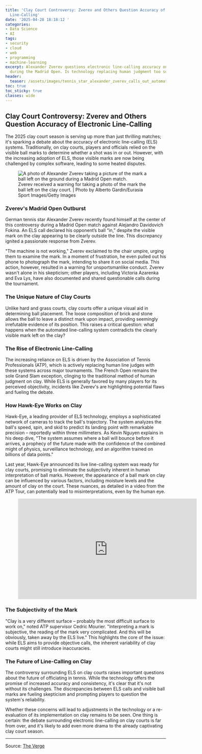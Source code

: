 ```yaml
---
title: 'Clay Court Controversy: Zverev and Others Question Accuracy of Electronic
  Line-Calling'
date: '2025-04-28 18:18:12 '
categories:
- Data Science
- AI
tags:
- security
- cloud
- web
- programming
- machine-learning
excerpt: Alexander Zverev questions electronic line-calling accuracy on clay courts
  during the Madrid Open. Is technology replacing human judgment too soon?
header:
  teaser: /assets/images/tennis_star_alexander_zverev_calls_out_automated_l_20250428181811.jpg
toc: true
toc_sticky: true
classes: wide
---
```


## Clay Court Controversy: Zverev and Others Question Accuracy of Electronic Line-Calling

The 2025 clay court season is serving up more than just thrilling matches; it's sparking a debate about the accuracy of electronic line-calling (ELS) systems. Traditionally, on clay courts, players and officials relied on the visible ball marks to determine whether a shot was in or out. However, with the increasing adoption of ELS, those visible marks are now being challenged by complex software, leading to some heated disputes.

<figure>

<img alt="A photo of Alexander Zverev taking a picture of the mark a ball left on the ground during a Madrid Open match." src="https://platform.theverge.com/wp-content/uploads/sites/2/2025/04/gettyimages-2211678370.jpg?quality=90&#038;strip=all&#038;crop=0,0,100,100" />
	<figcaption>Zverev received a warning for taking a photo of the mark the ball left on the clay court. | Photo by Alberto Gardin/Eurasia Sport Images/Getty Images<br></figcaption>
</figure>

### Zverev's Madrid Open Outburst

German tennis star Alexander Zverev recently found himself at the center of this controversy during a Madrid Open match against Alejandro Davidovich Fokina. An ELS call declared his opponent’s ball “in,” despite the visible mark on the clay appearing to be clearly outside the line. This discrepancy ignited a passionate response from Zverev.

"The machine is not working," Zverev exclaimed to the chair umpire, urging them to examine the mark. In a moment of frustration, he even pulled out his phone to photograph the mark, intending to share it on social media. This action, however, resulted in a warning for unsportsmanlike conduct. Zverev wasn't alone in his skepticism; other players, including Victoria Azarenka and Eva Lys, have also documented and shared questionable calls during the tournament.

### The Unique Nature of Clay Courts

Unlike hard and grass courts, clay courts offer a unique visual aid in determining ball placement. The loose composition of brick and stone allows the ball to leave a distinct mark upon impact, providing seemingly irrefutable evidence of its position. This raises a critical question: what happens when the automated line-calling system contradicts the clearly visible mark left on the clay?

### The Rise of Electronic Line-Calling

The increasing reliance on ELS is driven by the Association of Tennis Professionals (ATP), which is actively replacing human line judges with these systems across major tournaments. The French Open remains the sole Grand Slam exception, clinging to the traditional method of human judgment on clay. While ELS is generally favored by many players for its perceived objectivity, incidents like Zverev's are highlighting potential flaws and fueling the debate.

### How Hawk-Eye Works on Clay

Hawk-Eye, a leading provider of ELS technology, employs a sophisticated network of cameras to track the ball's trajectory. The system analyzes the ball's speed, spin, and skid to predict its landing point with remarkable precision – reportedly within three millimeters. As Kevin Nguyen explains in his deep dive, "The system assumes where a ball will bounce before it arrives, a prophecy of the future made with the confidence of the combined might of physics, surveillance technology, and an algorithm trained on billions of data points."

Last year, Hawk-Eye announced its live line-calling system was ready for clay courts, promising to eliminate the subjectivity inherent in human interpretation of ball marks. However, the appearance of a ball mark on clay can be influenced by various factors, including moisture levels and the amount of clay on the court. These nuances, as detailed in a video from the ATP Tour, can potentially lead to misinterpretations, even by the human eye.

<figure class="wp-block-embed is-type-video is-provider-youtube wp-block-embed-youtube"><div class="wp-block-embed__wrapper">
<div><div><iframe width="560" height="315" src="https://www.youtube.com/embed/86vd4M9-unk" frameborder="0" allow="accelerometer; autoplay; clipboard-write; encrypted-media; gyroscope; picture-in-picture; web-share" allowfullscreen></iframe></div></div>
</div></figure>

### The Subjectivity of the Mark

"Clay is a very different surface – probably the most difficult surface to work on," noted ATP supervisor Cedric Mourier. "Interpreting a mark is subjective, the reading of the mark very complicated. And this will be obviously, taken away by the ELS live." This highlights the core of the issue: while ELS aims to provide objective calls, the inherent variability of clay courts might still introduce inaccuracies.

### The Future of Line-Calling on Clay

The controversy surrounding ELS on clay courts raises important questions about the future of officiating in tennis. While the technology offers the promise of increased accuracy and consistency, it's clear that it's not without its challenges. The discrepancies between ELS calls and visible ball marks are fueling skepticism and prompting players to question the system's reliability.

Whether these concerns will lead to adjustments in the technology or a re-evaluation of its implementation on clay remains to be seen. One thing is certain: the debate surrounding electronic line-calling on clay courts is far from over, and it's likely to add even more drama to the already captivating clay court season.

---

Source: [The Verge](https://www.theverge.com/news/657300/tennis-star-alexander-zverev-hawk-eye-els-line-judging)